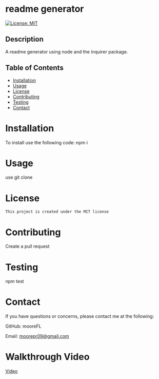 # readme generator
  [![License: MIT](https://img.shields.io/badge/License-MIT-yellow.svg)](https://opensource.org/licenses/MIT)

  ## Description 
A readme generator using node and the inquirer package.
  ## Table of Contents 
  * [Installation](#installation) 
  * [Usage](#Usage)
  * [License](#License)
  * [Contributing](#Contributing)
  * [Testing](#Testing)
  * [Contact](#Contact)
  
  # Installation
  To install use the following code:
   npm i

  # Usage
  use git clone
  
  # License
    This project is created under the MIT license

  # Contributing
  Create a pull request

  # Testing
  npm test

  # Contact
  If you have questions or concerns, please contact me at the following: 

  GitHub: mooreFL 

  Email: moorepr09@gmail.com 

  # Walkthrough Video
  
  [Video](https://drive.google.com/file/d/1oTez1GcpKMLAc66lFBYqAtxxK9UhWyoR/view)
